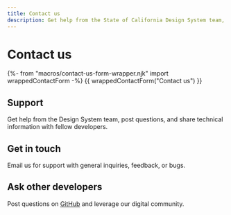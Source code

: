 ```yaml
---
title: Contact us
description: Get help from the State of California Design System team, post questions, and share technical information with fellow developers.
---
```


# Contact us

{%- from "macros/contact-us-form-wrapper.njk" import wrappedContactForm -%}
{{ wrappedContactForm("Contact us") }}

## Support
Get help from the Design System team, post questions, and share technical information with fellow developers.

## Get in touch

Email us for support with general inquiries, feedback, or bugs.

## Ask other developers

Post questions on [GitHub](https://github.com/cagov/design-system/issues/new/choose) and leverage our digital community.
